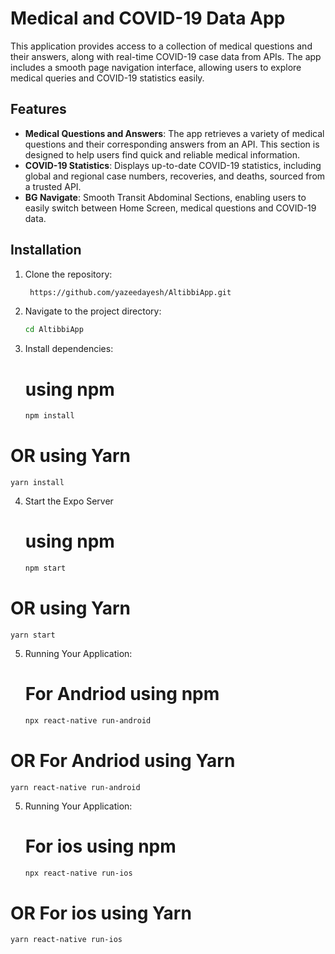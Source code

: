 # Medical and COVID-19 Data App

This application provides access to a collection of medical questions and their answers, along with real-time COVID-19 case data from APIs. The app includes a smooth page navigation interface, allowing users to explore medical queries and COVID-19 statistics easily.

## Features

- **Medical Questions and Answers**: The app retrieves a variety of medical questions and their corresponding answers from an API. This section is designed to help users find quick and reliable medical information.
- **COVID-19 Statistics**: Displays up-to-date COVID-19 statistics, including global and regional case numbers, recoveries, and deaths, sourced from a trusted API.
- **BG Navigate**: Smooth Transit Abdominal Sections, enabling users to easily switch between Home Screen, medical questions and COVID-19 data.

## Installation

1. Clone the repository:
   ```bash
    https://github.com/yazeedayesh/AltibbiApp.git
2. Navigate to the project directory:
    ```bash
   cd AltibbiApp
3. Install dependencies:
   # using npm
    ```bash
   npm install

  # OR using Yarn
    yarn install
4. Start the Expo Server
   # using npm
   ```bash
   npm start
 # OR using Yarn
    yarn start
5. Running Your Application:
   # For Andriod using npm
   ```bash
   npx react-native run-android
 # OR For Andriod using Yarn
    yarn react-native run-android
5. Running Your Application:
   # For ios using npm
   ```bash
   npx react-native run-ios
 # OR For ios using Yarn
   ```bash
   yarn react-native run-ios
